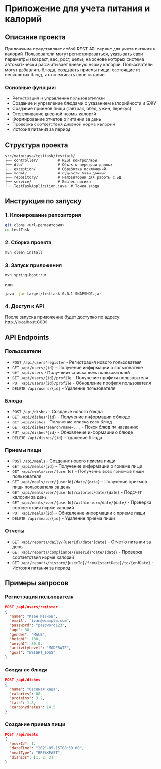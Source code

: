 # Приложение для учета питания и калорий

## Описание проекта

Приложение представляет собой REST API сервис для учета питания и калорий. Пользователи могут регистрироваться, указывать свои параметры (возраст, вес, рост, цель), на основе которых система автоматически рассчитывает дневную норму калорий. Пользователи могут добавлять блюда, создавать приемы пищи, состоящие из нескольких блюд, и отслеживать свое питание.

### Основные функции:

- Регистрация и управление пользователями
- Создание и управление блюдами с указанием калорийности и БЖУ
- Создание приемов пищи (завтрак, обед, ужин, перекус)
- Отслеживание дневной нормы калорий
- Формирование отчетов о питании за день
- Проверка соответствия дневной норме калорий
- История питания за период

## Структура проекта

```
src/main/java/testtask/testtask/
├── controller/         # REST контроллеры
├── dto/                # Объекты передачи данных
├── exception/          # Обработка исключений
├── model/              # Сущности базы данных
├── repository/         # Репозитории для работы с БД
├── service/            # Бизнес-логика
└── TestTaskApplication.java  # Точка входа
```

## Инструкция по запуску

### 1. Клонирование репозитория

```bash
git clone <url-репозитория>
cd testTask
```

### 2. Сборка проекта

```bash
mvn clean install
```

### 3. Запуск приложения

```bash
mvn spring-boot:run
```

или

```bash
java -jar target/testtask-0.0.1-SNAPSHOT.jar
```

### 4. Доступ к API

После запуска приложение будет доступно по адресу: http://localhost:8080

## API Endpoints

### Пользователи

- `POST /api/users/register` - Регистрация нового пользователя
- `GET /api/users/{id}` - Получение информации о пользователе
- `GET /api/users` - Получение списка всех пользователей
- `GET /api/users/{id}/profile` - Получение профиля пользователя
- `PUT /api/users/{id}/profile` - Обновление профиля пользователя
- `DELETE /api/users/{id}` - Удаление пользователя

### Блюда

- `POST /api/dishes` - Создание нового блюда
- `GET /api/dishes/{id}` - Получение информации о блюде
- `GET /api/dishes` - Получение списка всех блюд
- `GET /api/dishes/search?name=...` - Поиск блюд по названию
- `PUT /api/dishes/{id}` - Обновление информации о блюде
- `DELETE /api/dishes/{id}` - Удаление блюда

### Приемы пищи

- `POST /api/meals` - Создание нового приема пищи
- `GET /api/meals/{id}` - Получение информации о приеме пищи
- `GET /api/meals/user/{userId}` - Получение всех приемов пищи пользователя
- `GET /api/meals/user/{userId}/date/{date}` - Получение приемов пищи пользователя за день
- `GET /api/meals/user/{userId}/calories/date/{date}` - Подсчет калорий за день
- `GET /api/meals/user/{userId}/within-norm/date/{date}` - Проверка соответствия норме калорий
- `PUT /api/meals/{id}` - Обновление информации о приеме пищи
- `DELETE /api/meals/{id}` - Удаление приема пищи

### Отчеты

- `GET /api/reports/daily/{userId}/date/{date}` - Отчет о питании за день
- `GET /api/reports/compliance/{userId}/date/{date}` - Проверка соответствия норме калорий
- `GET /api/reports/history/{userId}/from/{startDate}/to/{endDate}` - История питания за период

## Примеры запросов

### Регистрация пользователя

```json
POST /api/users/register
{
  "name": "Иван Иванов",
  "email": "ivan@example.com",
  "password": "password123",
  "age": 30,
  "gender": "MALE",
  "height": 180,
  "weight": 80.0,
  "activityLevel": "MODERATE",
  "goal": "WEIGHT_LOSS"
}
```

### Создание блюда

```json
POST /api/dishes
{
  "name": "Овсяная каша",
  "calories": 88,
  "proteins": 3.2,
  "fats": 1.8,
  "carbohydrates": 14.5
}
```

### Создание приема пищи

```json
POST /api/meals
{
  "userId": 1,
  "dateTime": "2023-05-15T08:30:00",
  "mealType": "BREAKFAST",
  "dishIds": [1, 2, 3]
}
```